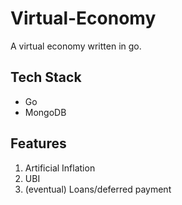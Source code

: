 # Virtual-Economy

A virtual economy written in go.

## Tech Stack

- Go
- MongoDB

## Features

1. Artificial Inflation
2. UBI
3. (eventual) Loans/deferred payment
